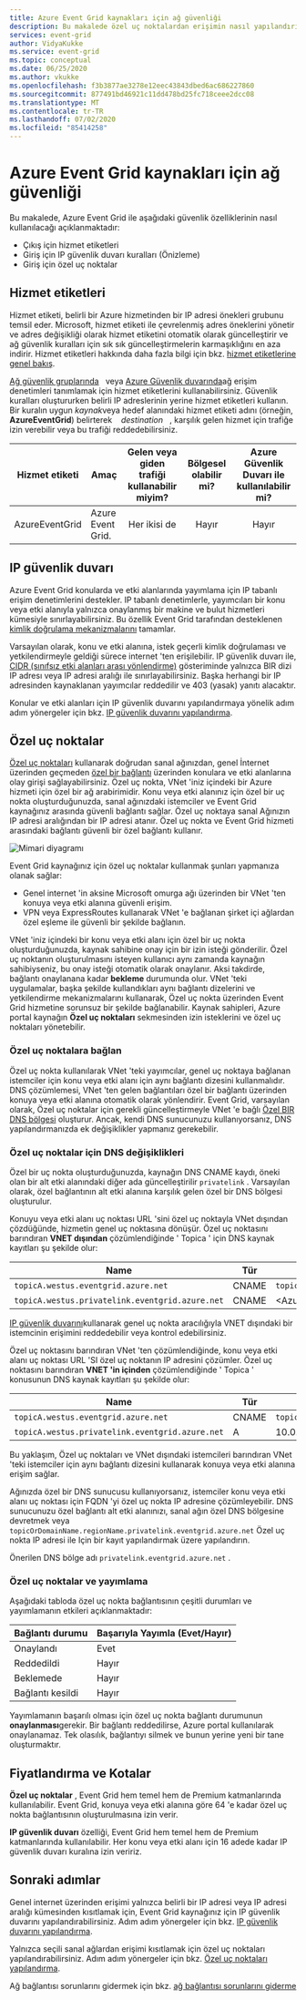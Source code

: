 ```yaml
---
title: Azure Event Grid kaynakları için ağ güvenliği
description: Bu makalede özel uç noktalardan erişimin nasıl yapılandırılacağı açıklanmaktadır
services: event-grid
author: VidyaKukke
ms.service: event-grid
ms.topic: conceptual
ms.date: 06/25/2020
ms.author: vkukke
ms.openlocfilehash: f3b3877ae3278e12eec43843dbed6ac686227860
ms.sourcegitcommit: 877491bd46921c11dd478bd25fc718ceee2dcc08
ms.translationtype: MT
ms.contentlocale: tr-TR
ms.lasthandoff: 07/02/2020
ms.locfileid: "85414258"
---
```

# <a name="network-security-for-azure-event-grid-resources"></a>Azure Event Grid kaynakları için ağ güvenliği
Bu makalede, Azure Event Grid ile aşağıdaki güvenlik özelliklerinin nasıl kullanılacağı açıklanmaktadır: 

- Çıkış için hizmet etiketleri
- Giriş için IP güvenlik duvarı kuralları (Önizleme)
- Giriş için özel uç noktalar


## <a name="service-tags"></a>Hizmet etiketleri
Hizmet etiketi, belirli bir Azure hizmetinden bir IP adresi önekleri grubunu temsil eder. Microsoft, hizmet etiketi ile çevrelenmiş adres öneklerini yönetir ve adres değişikliği olarak hizmet etiketini otomatik olarak güncelleştirir ve ağ güvenlik kuralları için sık sık güncelleştirmelerin karmaşıklığını en aza indirir. Hizmet etiketleri hakkında daha fazla bilgi için bkz. [hizmet etiketlerine genel bakış](../virtual-network/service-tags-overview.md).

[Ağ güvenlik gruplarında](../virtual-network/security-overview.md#security-rules)   veya [Azure Güvenlik duvarında](../firewall/service-tags.md)ağ erişim denetimleri tanımlamak için hizmet etiketlerini kullanabilirsiniz. Güvenlik kuralları oluştururken belirli IP adreslerinin yerine hizmet etiketleri kullanın. Bir kuralın uygun *kaynak*veya hedef alanındaki hizmet etiketi adını (örneğin, **AzureEventGrid**) belirterek    *destination*   , karşılık gelen hizmet için trafiğe izin verebilir veya bu trafiği reddedebilirsiniz.

| Hizmet etiketi | Amaç | Gelen veya giden trafiği kullanabilir miyim? | Bölgesel olabilir mi? | Azure Güvenlik Duvarı ile kullanılabilir mi? |
| --- | -------- |:---:|:---:|:---:|
| AzureEventGrid | Azure Event Grid. | Her ikisi de | Hayır | Hayır |


## <a name="ip-firewall"></a>IP güvenlik duvarı 
Azure Event Grid konularda ve etki alanlarında yayımlama için IP tabanlı erişim denetimlerini destekler. IP tabanlı denetimlerle, yayımcıları bir konu veya etki alanıyla yalnızca onaylanmış bir makine ve bulut hizmetleri kümesiyle sınırlayabilirsiniz. Bu özellik Event Grid tarafından desteklenen [kimlik doğrulama mekanizmalarını](security-authentication.md) tamamlar.

Varsayılan olarak, konu ve etki alanına, istek geçerli kimlik doğrulaması ve yetkilendirmeyle geldiği sürece internet 'ten erişilebilir. IP güvenlik duvarı ile, [CIDR (sınıfsız etki alanları arası yönlendirme)](https://en.wikipedia.org/wiki/Classless_Inter-Domain_Routing) gösteriminde yalnızca BIR dizi IP adresı veya IP adresi aralığı ile sınırlayabilirsiniz. Başka herhangi bir IP adresinden kaynaklanan yayımcılar reddedilir ve 403 (yasak) yanıtı alacaktır.

Konular ve etki alanları için IP güvenlik duvarını yapılandırmaya yönelik adım adım yönergeler için bkz. [IP güvenlik duvarını yapılandırma](configure-firewall.md).

## <a name="private-endpoints"></a>Özel uç noktalar
[Özel uç noktaları](../private-link/private-endpoint-overview.md) kullanarak doğrudan sanal ağınızdan, genel İnternet üzerinden geçmeden [özel bir bağlantı](../private-link/private-link-overview.md) üzerinden konulara ve etki alanlarına olay girişi sağlayabilirsiniz. Özel uç nokta, VNet 'iniz içindeki bir Azure hizmeti için özel bir ağ arabirimidir. Konu veya etki alanınız için özel bir uç nokta oluşturduğunuzda, sanal ağınızdaki istemciler ve Event Grid kaynağınız arasında güvenli bağlantı sağlar. Özel uç noktaya sanal Ağınızın IP adresi aralığından bir IP adresi atanır. Özel uç nokta ve Event Grid hizmeti arasındaki bağlantı güvenli bir özel bağlantı kullanır.

![Mimari diyagramı](./media/network-security/architecture-diagram.png)

Event Grid kaynağınız için özel uç noktalar kullanmak şunları yapmanıza olanak sağlar:

- Genel internet 'in aksine Microsoft omurga ağı üzerinden bir VNet 'ten konuya veya etki alanına güvenli erişim.
- VPN veya ExpressRoutes kullanarak VNet 'e bağlanan şirket içi ağlardan özel eşleme ile güvenli bir şekilde bağlanın.

VNet 'iniz içindeki bir konu veya etki alanı için özel bir uç nokta oluşturduğunuzda, kaynak sahibine onay için bir izin isteği gönderilir. Özel uç noktanın oluşturulmasını isteyen kullanıcı aynı zamanda kaynağın sahibiyseniz, bu onay isteği otomatik olarak onaylanır. Aksi takdirde, bağlantı onaylanana kadar **bekleme** durumunda olur. VNet 'teki uygulamalar, başka şekilde kullandıkları aynı bağlantı dizelerini ve yetkilendirme mekanizmalarını kullanarak, Özel uç nokta üzerinden Event Grid hizmetine sorunsuz bir şekilde bağlanabilir. Kaynak sahipleri, Azure portal kaynağın **Özel uç noktaları** sekmesinden izin isteklerini ve özel uç noktaları yönetebilir.

### <a name="connect-to-private-endpoints"></a>Özel uç noktalara bağlan
Özel uç nokta kullanılarak VNet 'teki yayımcılar, genel uç noktaya bağlanan istemciler için konu veya etki alanı için aynı bağlantı dizesini kullanmalıdır. DNS çözümlemesi, VNet 'ten gelen bağlantıları özel bir bağlantı üzerinden konuya veya etki alanına otomatik olarak yönlendirir. Event Grid, varsayılan olarak, Özel uç noktalar için gerekli güncelleştirmeyle VNet 'e bağlı [Özel BIR DNS bölgesi](../dns/private-dns-overview.md) oluşturur. Ancak, kendi DNS sunucunuzu kullanıyorsanız, DNS yapılandırmanızda ek değişiklikler yapmanız gerekebilir.

### <a name="dns-changes-for-private-endpoints"></a>Özel uç noktalar için DNS değişiklikleri
Özel bir uç nokta oluşturduğunuzda, kaynağın DNS CNAME kaydı, öneki olan bir alt etki alanındaki diğer ada güncelleştirilir `privatelink` . Varsayılan olarak, özel bağlantının alt etki alanına karşılık gelen özel bir DNS bölgesi oluşturulur. 

Konuyu veya etki alanı uç noktası URL 'sini özel uç noktayla VNet dışından çözdüğünde, hizmetin genel uç noktasına dönüşür. Özel uç noktasını barındıran **VNET dışından** çözümlendiğinde ' Topica ' için DNS kaynak kayıtları şu şekilde olur:

| Name                                          | Tür      | Değer                                         |
| --------------------------------------------- | ----------| --------------------------------------------- |  
| `topicA.westus.eventgrid.azure.net`             | CNAME     | `topicA.westus.privatelink.eventgrid.azure.net` |
| `topicA.westus.privatelink.eventgrid.azure.net` | CNAME     | \<Azure traffic manager profile\>

[IP güvenlik duvarını](#ip-firewall)kullanarak genel uç nokta aracılığıyla VNET dışındaki bir istemcinin erişimini reddedebilir veya kontrol edebilirsiniz. 

Özel uç noktasını barındıran VNet 'ten çözümlendiğinde, konu veya etki alanı uç noktası URL 'SI özel uç noktanın IP adresini çözümler. Özel uç noktasını barındıran **VNET 'in içinden** çözümlendiğinde ' Topica ' konusunun DNS kaynak kayıtları şu şekilde olur:

| Name                                          | Tür      | Değer                                         |
| --------------------------------------------- | ----------| --------------------------------------------- |  
| `topicA.westus.eventgrid.azure.net`             | CNAME     | `topicA.westus.privatelink.eventgrid.azure.net` |
| `topicA.westus.privatelink.eventgrid.azure.net` | A         | 10.0.0.5

Bu yaklaşım, Özel uç noktaları ve VNet dışındaki istemcileri barındıran VNet 'teki istemciler için aynı bağlantı dizesini kullanarak konuya veya etki alanına erişim sağlar.

Ağınızda özel bir DNS sunucusu kullanıyorsanız, istemciler konu veya etki alanı uç noktası için FQDN 'yi özel uç nokta IP adresine çözümleyebilir. DNS sunucunuzu özel bağlantı alt etki alanınızı, sanal ağın özel DNS bölgesine devretmek veya `topicOrDomainName.regionName.privatelink.eventgrid.azure.net` Özel uç nokta IP adresi ile Için bir kayıt yapılandırmak üzere yapılandırın.

Önerilen DNS bölge adı `privatelink.eventgrid.azure.net` .

### <a name="private-endpoints-and-publishing"></a>Özel uç noktalar ve yayımlama

Aşağıdaki tabloda özel uç nokta bağlantısının çeşitli durumları ve yayımlamanın etkileri açıklanmaktadır:

| Bağlantı durumu   |  Başarıyla Yayımla (Evet/Hayır) |
| ------------------ | -------------------------------|
| Onaylandı           | Evet                            |
| Reddedildi           | Hayır                             |
| Beklemede            | Hayır                             |
| Bağlantı kesildi       | Hayır                             |

Yayımlamanın başarılı olması için özel uç nokta bağlantı durumunun **onaylanması**gerekir. Bir bağlantı reddedilirse, Azure portal kullanılarak onaylanamaz. Tek olasılık, bağlantıyı silmek ve bunun yerine yeni bir tane oluşturmaktır.

## <a name="pricing-and-quotas"></a>Fiyatlandırma ve Kotalar
**Özel uç noktalar** , Event Grid hem temel hem de Premium katmanlarında kullanılabilir. Event Grid, konuya veya etki alanına göre 64 'e kadar özel uç nokta bağlantısının oluşturulmasına izin verir. 

**IP güvenlik duvarı** özelliği, Event Grid hem temel hem de Premium katmanlarında kullanılabilir. Her konu veya etki alanı için 16 adede kadar IP güvenlik duvarı kuralına izin veririz.

## <a name="next-steps"></a>Sonraki adımlar
Genel internet üzerinden erişimi yalnızca belirli bir IP adresi veya IP adresi aralığı kümesinden kısıtlamak için, Event Grid kaynağınız için IP güvenlik duvarını yapılandırabilirsiniz. Adım adım yönergeler için bkz. [IP güvenlik duvarını yapılandırma](configure-firewall.md).

Yalnızca seçili sanal ağlardan erişimi kısıtlamak için özel uç noktaları yapılandırabilirsiniz. Adım adım yönergeler için bkz. [Özel uç noktaları yapılandırma](configure-private-endpoints.md).

Ağ bağlantısı sorunlarını gidermek için bkz. [ağ bağlantısı sorunlarını giderme](troubleshoot-network-connectivity.md)
